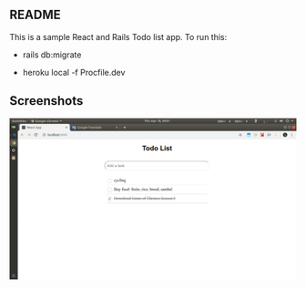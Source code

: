 ## README

This is a sample React and Rails Todo list app. To run this:

* rails db:migrate

* heroku local -f Procfile.dev

## Screenshots

![Screenshot](https://raw.githubusercontent.com/omkz/rails-react-todo-app/master/public/screenshot.png)